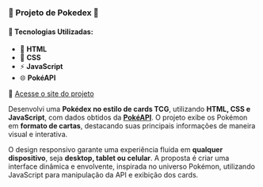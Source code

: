### 🎴 Projeto de Pokedex 🎴  

#### 📌 Tecnologias Utilizadas:  
- 📄 **HTML**  
- 🎨 **CSS**  
- ⚡ **JavaScript**  
- 🌐 **PokéAPI**  

🔗 [Acesse o site do projeto](https://yan-dmc.github.io/pokedex_v1/)  

Desenvolvi uma **Pokédex no estilo de cards TCG**, utilizando **HTML, CSS e JavaScript**, com dados obtidos da **[PokéAPI](https://pokeapi.co/)**. O projeto exibe os Pokémon em **formato de cartas**, destacando suas principais informações de maneira visual e interativa.  

O design responsivo garante uma experiência fluida em **qualquer dispositivo**, seja **desktop, tablet ou celular**. A proposta é criar uma interface dinâmica e envolvente, inspirada no universo Pokémon, utilizando JavaScript para manipulação da API e exibição dos cards.  

